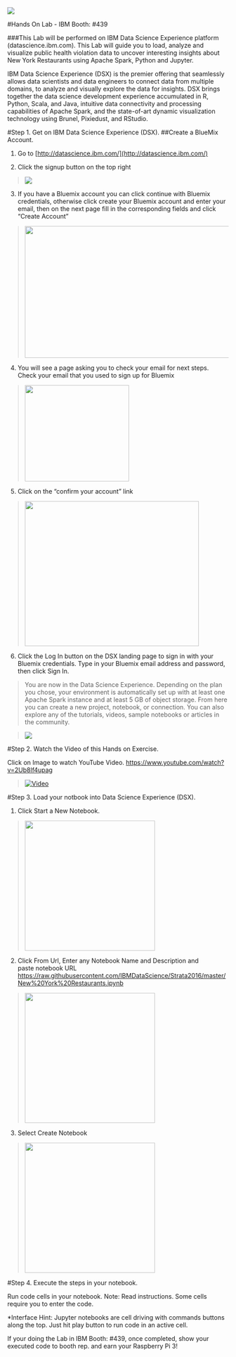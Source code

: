  <img src="https://github.com/ibmdataworks/datafirst/blob/master/datascientist/media/StrataHadoop_NYC2016.jpg"/>
 
#Hands On Lab - IBM Booth: #439

###This Lab will be performed on IBM Data Science Experience platform (datascience.ibm.com). This Lab will guide you to load, analyze and visualize public health violation data to uncover interesting insights about New York Restaurants using Apache Spark, Python and Jupyter.

IBM Data Science Experience (DSX) is the premier offering that seamlessly allows data scientists and data engineers to connect data from multiple domains, to analyze and visually explore the data for insights. DSX brings together the data science development experience accumulated in R, Python, Scala, and Java, intuitive data connectivity and processing capabilities of Apache Spark, and the state-of-art dynamic visualization technology using Brunel, Pixiedust, and RStudio.

#Step 1. Get on IBM Data Science Experience (DSX).
##Create a BlueMix Account.

1.  Go to [http://datascience.ibm.com/](http://datascience.ibm.com/)

2.  Click the signup button on the top right

 > <img src="https://github.com/ibmdataworks/datafirst/raw/master/datascientist/media/DSX Sign On.png">

3.  If you have a Bluemix account you can click continue with Bluemix credentials, otherwise click create your Bluemix account and enter your email, then on the next page fill in the corresponding fields and click “Create Account”

 > <img src="https://github.com/ibmdataworks/datafirst/blob/master/appdeveloper/media/image3.png" width="624" height="300" />

4.  You will see a page asking you to check your email for next steps. Check your email that you used to sign up for Bluemix

 > <img src="https://github.com/ibmdataworks/datafirst/blob/master/appdeveloper/media/image4.png" width="237" height="219" />

5.  Click on the “confirm your account” link

 > <img src="https://github.com/ibmdataworks/datafirst/blob/master/appdeveloper/media/image5.png" width="396" height="330" />

6.  Click the Log In button on the DSX landing page to sign in with your Bluemix credentials. Type in your Bluemix email address and password, then click Sign In.


 > You are now in the Data Science Experience. Depending on the plan you chose, your environment is automatically set up with at least one Apache Spark instance and at least 5 GB of object storage. From here you can create a new project, notebook, or connection. You can also explore any of the tutorials, videos, sample notebooks or articles in the community.

 > <img src="https://github.com/ibmdataworks/datafirst/blob/master/datascientist/media/DSX%20Landing.png">

#Step 2. Watch the Video of this Hands on Exercise.

Click on Image to watch YouTube Video. https://www.youtube.com/watch?v=2Ub8lf4upag

 > [![Video](https://github.com/ibmdataworks/datafirst/blob/master/datascientist/media/Video.png)](https://www.youtube.com/watch?v=2Ub8lf4upag "NY Resturant Analysis")

#Step 3. Load your notbook into Data Science Experience (DSX).

1. Click Start a New Notebook.

 > <img src="https://github.com/ibmdataworks/datafirst/raw/master/datascientist/media/LN1.png" width="296">

2. Click From Url, Enter any Notebook Name and Description and <br>paste notebook URL https://raw.githubusercontent.com/IBMDataScience/Strata2016/master/New%20York%20Restaurants.ipynb

 > <img src="https://github.com/ibmdataworks/datafirst/raw/master/datascientist/media/LN2.png" width="296">

3. Select Create Notebook

 > <img src="https://github.com/ibmdataworks/datafirst/raw/master/datascientist/media/LN3.png" width="296">

#Step 4. Execute the steps in your notebook.

Run code cells in your notebook. Note: Read instructions. Some cells require you to enter the code. 

*Interface Hint: 
Jupyter notebooks are cell driving with commands buttons along the top. 
Just hit play button to run code in an active cell.

If your doing the Lab in IBM Booth: #439, once completed, show your executed code to booth rep. and earn your Raspberry Pi 3!

